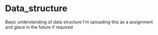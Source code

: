 # Data_structure
Basic understanding of data structure I'm uploading this as a assignment and glace in the future if required
